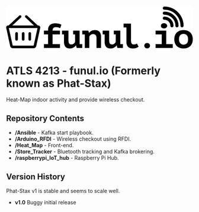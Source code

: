 ![Funul.io logo](/Heat_Map/example/static/img/logo_black-01.png)

ATLS 4213 - funul.io (Formerly known as Phat-Stax)
================

Heat-Map indoor activity and provide wireless checkout.

Repository Contents
-------------------
* **/Ansible** - Kafka start playbook.
* **/Arduino_RFDI** - Wireless checkout using RFDI.
* **/Heat_Map** - Front-end.
* **/Store_Tracker** - Bluetooth tracking and Kafka brokering.
* **/raspberrypi_IoT_hub** - Raspberry Pi Hub.


Version History
---------------


Phat-Stax v1 is stable and seems to scale well. 

* **v1.0**  Buggy initial release
